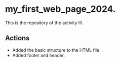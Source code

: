 # my_first_web_page_2024.

This is the repository of the activity III.

## Actions

- Added the basic structure to the HTML file 
- Added footer and header.